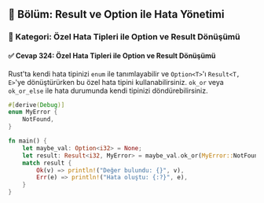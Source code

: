 ## 📘 Bölüm: Result ve Option ile Hata Yönetimi  
### 🔹 Kategori: Özel Hata Tipleri ile Option ve Result Dönüşümü  
#### ✅ Cevap 324: Özel Hata Tipleri ile Option ve Result Dönüşümü

Rust'ta kendi hata tipinizi `enum` ile tanımlayabilir ve `Option<T>`'ı `Result<T, E>`'ye dönüştürürken bu özel hata tipini kullanabilirsiniz. `ok_or` veya `ok_or_else` ile hata durumunda kendi tipinizi döndürebilirsiniz.

```rust
#[derive(Debug)]
enum MyError {
    NotFound,
}

fn main() {
    let maybe_val: Option<i32> = None;
    let result: Result<i32, MyError> = maybe_val.ok_or(MyError::NotFound);
    match result {
        Ok(v) => println!("Değer bulundu: {}", v),
        Err(e) => println!("Hata oluştu: {:?}", e),
    }
}
```
